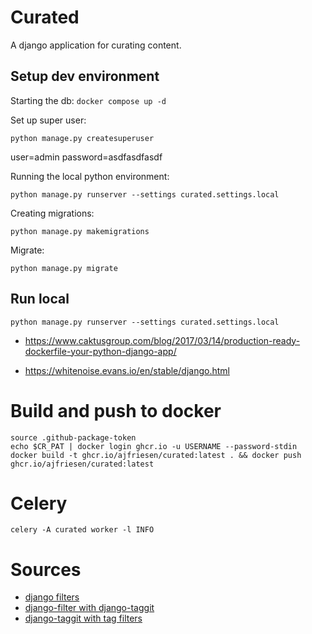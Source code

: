 # Curated

A django application for curating content.

## Setup dev environment

Starting the db:
`docker compose up -d`

Set up super user:

`python manage.py createsuperuser`

user=admin
password=asdfasdfasdf

Running the local python environment:

```
python manage.py runserver --settings curated.settings.local
```

Creating migrations:

`python manage.py makemigrations`

Migrate:

`python manage.py migrate`

## Run local 

`python manage.py runserver --settings curated.settings.local`




- https://www.caktusgroup.com/blog/2017/03/14/production-ready-dockerfile-your-python-django-app/

- https://whitenoise.evans.io/en/stable/django.html

# Build and push to docker

```
source .github-package-token 
echo $CR_PAT | docker login ghcr.io -u USERNAME --password-stdin
docker build -t ghcr.io/ajfriesen/curated:latest . && docker push ghcr.io/ajfriesen/curated:latest
```

# Celery

`celery -A curated worker -l INFO`



# Sources

- [django filters](https://simpleisbetterthancomplex.com/tutorial/2016/11/28/how-to-filter-querysets-dynamically.html)
- [django-filter with django-taggit](https://github.com/carltongibson/django-filter/issues/1200)
- [django-taggit with tag filters](https://www.youtube.com/watch?v=dZywiX-Glu4)